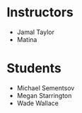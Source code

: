 # Instructors

- Jamal Taylor
- Matina

# Students

- Michael Sementsov
- Megan Starrington
- Wade Wallace
